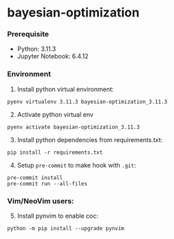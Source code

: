 # bayesian-optimization

### Prerequisite

- Python: 3.11.3
- Jupyter Notebook: 6.4.12

### Environment

1. Install python virtual environment:

```shell
pyenv virtualenv 3.11.3 bayesian-optimization_3.11.3
```

2. Activate python virtual env

```shell
pyenv activate bayesian-optimization_3.11.3
```

3. Install python dependencies from requirements.txt:

```shell
pip install -r requirements.txt
```

4. Setup `pre-commit` to make hook with `.git`:

```shell
pre-commit install
pre-commit run --all-files
```

### Vim/NeoVim users:

5. Install pynvim to enable coc:

```shell
python -m pip install --upgrade pynvim
```
